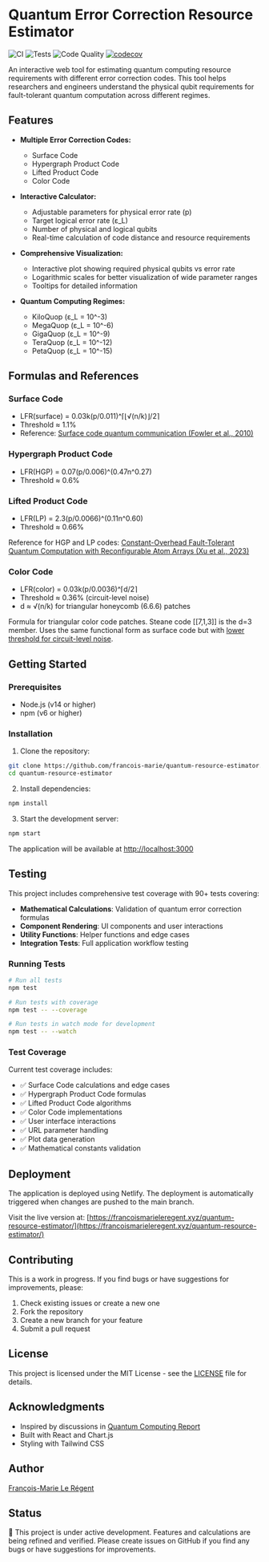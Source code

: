 # Quantum Error Correction Resource Estimator

![CI](https://github.com/francois-marie/quantum-resource-estimator/workflows/CI/badge.svg)
![Tests](https://github.com/francois-marie/quantum-resource-estimator/workflows/Tests/badge.svg)
![Code Quality](https://github.com/francois-marie/quantum-resource-estimator/workflows/Code%20Quality/badge.svg)
[![codecov](https://codecov.io/gh/francois-marie/quantum-resource-estimator/branch/main/graph/badge.svg)](https://codecov.io/gh/francois-marie/quantum-resource-estimator)

An interactive web tool for estimating quantum computing resource requirements with different error correction codes. This tool helps researchers and engineers understand the physical qubit requirements for fault-tolerant quantum computation across different regimes.

## Features

- **Multiple Error Correction Codes:**
  - Surface Code
  - Hypergraph Product Code
  - Lifted Product Code
  - Color Code

- **Interactive Calculator:**
  - Adjustable parameters for physical error rate (p)
  - Target logical error rate (ε_L)
  - Number of physical and logical qubits
  - Real-time calculation of code distance and resource requirements

- **Comprehensive Visualization:**
  - Interactive plot showing required physical qubits vs error rate
  - Logarithmic scales for better visualization of wide parameter ranges
  - Tooltips for detailed information

- **Quantum Computing Regimes:**
  - KiloQuop (ε_L = 10^-3)
  - MegaQuop (ε_L = 10^-6)
  - GigaQuop (ε_L = 10^-9)
  - TeraQuop (ε_L = 10^-12)
  - PetaQuop (ε_L = 10^-15)

## Formulas and References

### Surface Code
- LFR(surface) = 0.03k(p/0.011)^⌈⌊√(n/k)⌋/2⌉
- Threshold ≈ 1.1%
- Reference: [Surface code quantum communication (Fowler et al., 2010)](https://arxiv.org/abs/0910.4074)

### Hypergraph Product Code
- LFR(HGP) = 0.07(p/0.006)^(0.47n^0.27)
- Threshold ≈ 0.6%

### Lifted Product Code
- LFR(LP) = 2.3(p/0.0066)^(0.11n^0.60)
- Threshold ≈ 0.66%

Reference for HGP and LP codes: [Constant-Overhead Fault-Tolerant Quantum Computation with Reconfigurable Atom Arrays (Xu et al., 2023)](https://arxiv.org/abs/2308.08648v1)

### Color Code
- LFR(color) = 0.03k(p/0.0036)^⌈d/2⌉
- Threshold ≈ 0.36% (circuit-level noise)
- d ≈ √(n/k) for triangular honeycomb (6.6.6) patches

Formula for triangular color code patches. Steane code [[7,1,3]] is the d=3 member. Uses the same functional form as surface code but with [lower threshold for circuit-level noise](https://doi.org/10.1103/PRXQuantum.5.030352).

## Getting Started

### Prerequisites
- Node.js (v14 or higher)
- npm (v6 or higher)

### Installation

1. Clone the repository:

```bash
git clone https://github.com/francois-marie/quantum-resource-estimator.git
cd quantum-resource-estimator
```

2. Install dependencies:
```bash
npm install
```

3. Start the development server:
```bash
npm start
```

The application will be available at [http://localhost:3000](http://localhost:3000)

## Testing

This project includes comprehensive test coverage with 90+ tests covering:

- **Mathematical Calculations**: Validation of quantum error correction formulas
- **Component Rendering**: UI components and user interactions
- **Utility Functions**: Helper functions and edge cases
- **Integration Tests**: Full application workflow testing

### Running Tests

```bash
# Run all tests
npm test

# Run tests with coverage
npm test -- --coverage

# Run tests in watch mode for development
npm test -- --watch
```

### Test Coverage

Current test coverage includes:
- ✅ Surface Code calculations and edge cases
- ✅ Hypergraph Product Code formulas
- ✅ Lifted Product Code algorithms
- ✅ Color Code implementations
- ✅ User interface interactions
- ✅ URL parameter handling
- ✅ Plot data generation
- ✅ Mathematical constants validation

## Deployment

The application is deployed using Netlify. The deployment is automatically triggered when changes are pushed to the main branch.

Visit the live version at: [https://francoismarieleregent.xyz/quantum-resource-estimator/](https://francoismarieleregent.xyz/quantum-resource-estimator/)

## Contributing

This is a work in progress. If you find bugs or have suggestions for improvements, please:

1. Check existing issues or create a new one
2. Fork the repository
3. Create a new branch for your feature
4. Submit a pull request

## License

This project is licensed under the MIT License - see the [LICENSE](LICENSE) file for details.

## Acknowledgments

- Inspired by discussions in [Quantum Computing Report](https://quantumcomputingreport.com/nisq-versus-ftqc-in-the-2025-2029-timeframe/)
- Built with React and Chart.js
- Styling with Tailwind CSS

## Author

[François-Marie Le Régent](https://francoismarieleregent.xyz/)

## Status

🚧 This project is under active development. Features and calculations are being refined and verified. Please create issues on GitHub if you find any bugs or have suggestions for improvements.
